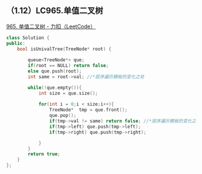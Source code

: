 ## （1.12）LC965.单值二叉树

[965. 单值二叉树 - 力扣（LeetCode）](https://leetcode.cn/problems/univalued-binary-tree/)



```c++
class Solution {
public:
    bool isUnivalTree(TreeNode* root) {
        
        queue<TreeNode*> que;
        if(root == NULL) return false;
        else que.push(root);
        int same = root->val; //*层序遍历模板的变化之处

        while(!que.empty()){
            int size = que.size();
            
            for(int i = 0;i < size;i++){
                TreeNode*  tmp = que.front();
                que.pop();
                if(tmp->val != same) return false; //*层序遍历模板的变化之处
                if(tmp->left) que.push(tmp->left);
                if(tmp->right) que.push(tmp->right);

            } 
        }
        return true;
    }
};
```

